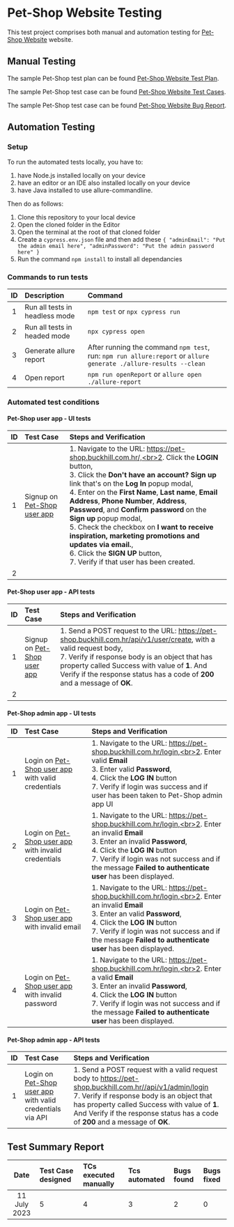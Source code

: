 # Pet-Shop Website Testing

This test project comprises both manual and automation testing for [Pet-Shop Website](https://pet-shop.buckhill.com.hr/) website.

## Manual Testing
The sample Pet-Shop test plan can be found [Pet-Shop Website Test Plan](https://drive.google.com/file/d/14Q1XdSPQ1S_zwa7C9yHfTWc4cO9JYOsW/view?usp=sharing).

The sample Pet-Shop test case can be found [Pet-Shop Website Test Cases](https://docs.google.com/spreadsheets/d/1q84jqNwKCtiTEPNQhuQOjPYsv26h3iGCMf7QdRif0io/edit?usp=sharing).

The sample Pet-Shop test case can be found [Pet-Shop Website Bug Report](https://docs.google.com/spreadsheets/d/1dTO_zR2DkjMtYpgVT0tpCCfXF84JhM8BjBu1n6xy65w/edit?usp=sharing).


## Automation Testing
### Setup
To run the automated tests locally, you have to:
1. have Node.js installed locally on your device
2. have an editor or an IDE also installed locally on your device
3. have Java installed to use allure-commandline.

Then do as follows:
1. Clone this repository to your local device
2. Open the cloned folder in the Editor
3. Open the terminal at the root of that cloned folder
4. Create a `cypress.env.json` file and then add these
`{
    "adminEmail": "Put the admin email here",
    "adminPassword": "Put the admin password here"
}`
4. Run the command `npm install` to install all dependancies 


### Commands to run tests
|ID|Description| Command |
| :---: | :--- | :--- |
|1|Run all tests in headless mode|`npm test` or `npx cypress run`|
|2|Run all tests in headed mode|`npx cypress open`|
|3|Generate allure report|After running the command `npm test`, run: `npm run allure:report` or `allure generate ./allure-results --clean`|
|4|Open report|`npm run openReport` or `allure open ./allure-report`|


### Automated test conditions

#### Pet-Shop user app - UI tests
|ID|Test Case| Steps and Verification |
| :---: | :--- | :--- |
|1|Signup on [Pet-Shop user app](https://pet-shop.buckhill.com.hr/)|1. Navigate to the URL: https://pet-shop.buckhill.com.hr/,<br>2. Click the **LOGIN** button,<br>3. Click the **Don't have an account? Sign up** link that's on  the **Log In** popup modal,<br>4. Enter on the **First Name**, **Last name**, **Email Address**, **Phone Number**, **Address**, **Password**, and **Confirm password** on the **Sign up** popup modal,<br>5. Check the checkbox on **I want to receive inspiration, marketing promotions and updates via email.**,<br>6. Click the **SIGN UP** button,<br>7. Verify if that user has been created.
|2|

#### Pet-Shop user app - API tests
|ID|Test Case| Steps and Verification |
| :---: | :--- | :--- |
|1|Signup on [Pet-Shop user app](https://pet-shop.buckhill.com.hr/api/v1/user/create)|1. Send a POST request to the URL: https://pet-shop.buckhill.com.hr/api/v1/user/create, with a valid request body, <br>7.  Verify if response body is an object that has property called Success with value of **1**. And Verify if the response status has a code of **200** and a message of **OK**.
|2|

#### Pet-Shop admin app - UI tests
|ID|Test Case| Steps and Verification |
| :---: | :--- | :--- |
|1|Login on [Pet-Shop user app](https://pet-shop.buckhill.com.hr/login) with valid credentials|1. Navigate to the URL: https://pet-shop.buckhill.com.hr/login,<br>2. Enter valid **Email** <br>3. Enter valid **Password**,<br>4. Click the **LOG IN** button<br>7. Verify if login was success and if user has been taken to Pet-Shop admin app UI
|2|Login on [Pet-Shop user app](https://pet-shop.buckhill.com.hr/login) with invalid credentials|1. Navigate to the URL: https://pet-shop.buckhill.com.hr/login,<br>2. Enter an invalid **Email** <br>3. Enter an invalid **Password**,<br>4. Click the **LOG IN** button<br>7. Verify if login was not success and if the message **Failed to authenticate user** has been displayed.
|3|Login on [Pet-Shop user app](https://pet-shop.buckhill.com.hr/login) with invalid email|1. Navigate to the URL: https://pet-shop.buckhill.com.hr/login,<br>2. Enter an invalid **Email** <br>3. Enter an valid **Password**,<br>4. Click the **LOG IN** button<br>7. Verify if login was not success and if the message **Failed to authenticate user** has been displayed.
|4|Login on [Pet-Shop user app](https://pet-shop.buckhill.com.hr/login) with invalid password|1. Navigate to the URL: https://pet-shop.buckhill.com.hr/login,<br>2. Enter a valid **Email** <br>3. Enter an invalid **Password**,<br>4. Click the **LOG IN** button<br>7. Verify if login was not success and if the message **Failed to authenticate user** has been displayed.


#### Pet-Shop admin app - API tests
|ID|Test Case| Steps and Verification |
| :---: | :--- | :--- |
|1|Login on [Pet-Shop user app](https://pet-shop.buckhill.com.hr//api/v1/admin/login) with valid credentials via API|1. Send a POST request with a valid request body to https://pet-shop.buckhill.com.hr//api/v1/admin/login<br>7. Verify if response body is an object that has property called Success with value of **1**. And Verify if the response status has a code of **200** and a message of **OK**.


## Test Summary Report
|Date|Test Case designed|TCs executed manually |Tcs automated | Bugs found | Bugs fixed
| :---: | :--- | :--- | :--- |:--- | :--- |
|11 July 2023 |5|4|3|2|0|